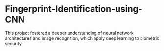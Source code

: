 # Fingerprint-Identification-using-CNN
This project fostered a deeper understanding of neural network architectures and image recognition, which apply deep learning to biometric security
